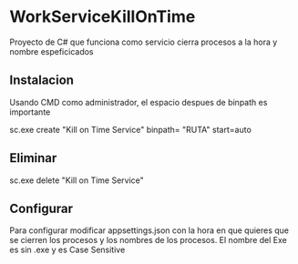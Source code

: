 # WorkServiceKillOnTime
Proyecto de C# que funciona como servicio cierra procesos a la hora y nombre espeficicados

## Instalacion

Usando CMD como administrador, el espacio despues de binpath es importante

sc.exe create "Kill on Time Service" binpath= "RUTA" start=auto

## Eliminar

sc.exe delete "Kill on Time Service"

## Configurar
Para configurar modificar appsettings.json con la hora en que quieres que se cierren los procesos y los nombres de los procesos. El nombre del Exe es sin .exe y es Case Sensitive